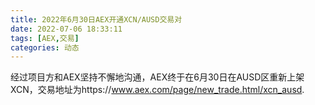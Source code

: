 ```yaml
---
title: 2022年6月30日AEX开通XCN/AUSD交易对
date: 2022-07-06 18:33:11
tags: [AEX,交易]
categories: 动态
---
```

经过项目方和AEX坚持不懈地沟通，AEX终于在6月30日在AUSD区重新上架XCN，交易地址为https://www.aex.com/page/new_trade.html/xcn_ausd.